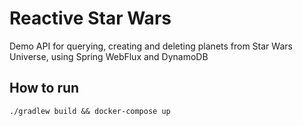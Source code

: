 # Reactive Star Wars

Demo API for querying, creating and deleting planets from Star Wars Universe, using Spring WebFlux and DynamoDB

## How to run

`./gradlew build && docker-compose up`